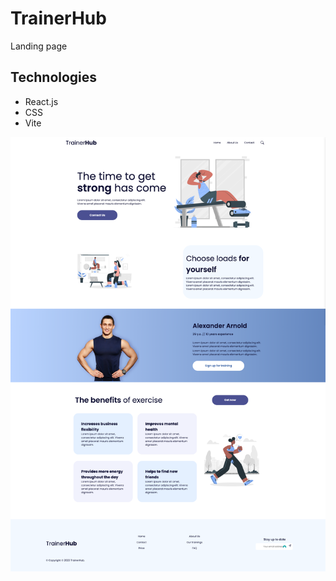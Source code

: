 # TrainerHub

Landing page

## Technologies

- React.js
- CSS
- Vite

![TrainerHub desktop](src/assets/TrainerHub-desktop.png)

